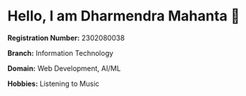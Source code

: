 # Hello, I am **Dharmendra Mahanta** 👋

**Registration Number:** 2302080038 

**Branch:** Information Technology

**Domain:** Web Development, AI/ML 

**Hobbies:** Listening to Music